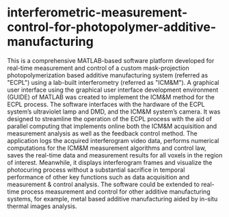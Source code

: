 # interferometric-measurement-control-for-photopolymer-additive-manufacturing
This is a comprehensive MATLAB-based software platform developed for real-time measurement and control of a custom mask-projection photopolymerization based additive manufacturing system (referred as "ECPL") using a lab-built interferometry (referred as "ICM&M"). A graphical user interface using the graphical user interface development environment (GUIDE) of MATLAB was created to implement the ICM&M method for the ECPL process. The software interfaces with the hardware of the ECPL system’s ultraviolet lamp and DMD, and the ICM&M system’s camera. It was designed to streamline the operation of the ECPL process with the aid of parallel computing that implements online both the ICM&M acquisition and measurement analysis as well as the feedback control method. The application logs the acquired interferogram video data, performs numerical computations for the ICM&M measurement algorithms and control law, saves the real-time data and measurement results for all voxels in the region of interest. Meanwhile, it displays interferogram frames and visualize the photocuring process without a substantial sacrifice in temporal performance of other key functions such as data acquisition and measurement & control analysis. The software could be extended to real-time process measurement and control for other additive manufacturing systems, for example, metal based additive manufacturing aided by in-situ thermal images analysis.
